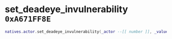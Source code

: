 # set_deadeye_invulnerability `0xA671FF8E`

```lua
natives.actor.set_deadeye_invulnerability(_actor --[[ number ]], _value --[[ boolean ]])
```